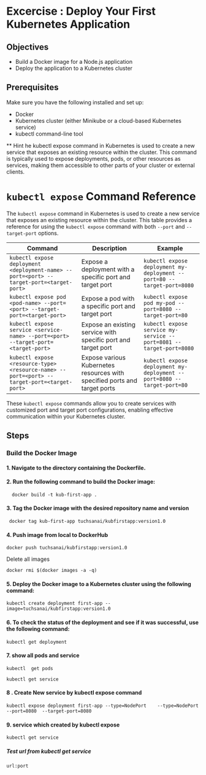# Excercise : Deploy Your First Kubernetes Application

## Objectives

- Build a Docker image for a Node.js application
- Deploy the application to a Kubernetes cluster

## Prerequisites

Make sure you have the following installed and set up:

- Docker
- Kubernetes cluster (either Minikube or a cloud-based Kubernetes service)
- kubectl command-line tool


** Hint
he kubectl expose command in Kubernetes is used to create a new service that exposes an existing resource within the cluster. This command is typically used to expose deployments, pods, or other resources as services, making them accessible to other parts of your cluster or external clients.

# `kubectl expose` Command Reference

The `kubectl expose` command in Kubernetes is used to create a new service that exposes an existing resource within the cluster. This table provides a reference for using the `kubectl expose` command with both `--port` and `--target-port` options.

| Command                                   | Description                                   | Example                                  |
|-------------------------------------------|-----------------------------------------------|------------------------------------------|
| `kubectl expose deployment <deployment-name> --port=<port> --target-port=<target-port>`  | Expose a deployment with a specific port and target port | `kubectl expose deployment my-deployment --port=80 --target-port=8080` |
| `kubectl expose pod <pod-name> --port=<port> --target-port=<target-port>`  | Expose a pod with a specific port and target port   | `kubectl expose pod my-pod --port=8080 --target-port=80`   |
| `kubectl expose service <service-name> --port=<port> --target-port=<target-port>`  | Expose an existing service with specific port and target port | `kubectl expose service my-service --port=8081 --target-port=8080` |
| `kubectl expose <resource-type> <resource-name> --port=<port> --target-port=<target-port>`  | Expose various Kubernetes resources with specified ports and target ports | `kubectl expose deployment my-deployment --port=8080 --target-port=80` |

These `kubectl expose` commands allow you to create services with customized port and target port configurations, enabling effective communication within your Kubernetes cluster.


## Steps

### Build the Docker Image

#### 1. Navigate to the directory containing the Dockerfile.
#### 2. Run the following command to build the Docker image:

```
  docker build -t kub-first-app .  
```

#### 3. Tag the Docker image with the desired repository name and version
```
 docker tag kub-first-app tuchsanai/kubfirstapp:version1.0
```

#### 4. Push image from local to DockerHub
```
docker push tuchsanai/kubfirstapp:version1.0
```

Delete all images
```
docker rmi $(docker images -a -q)
```


#### 5. Deploy the Docker image to a Kubernetes cluster using the following command:

```
kubectl create deployment first-app --image=tuchsanai/kubfirstapp:version1.0
```

#### 6. To check the status of the deployment and see if it was successful, use the following command:

```
kubectl get deployment
```

#### 7. show all pods and service

```
kubectl  get pods
```

```
kubectl get service
```

#### 8 . Create New service by   kubectl expose command 

```
kubectl expose deployment first-app --type=NodePort    --type=NodePort    --port=8080  --target-port=8080
```

#### 9.  service which created by kubectl expose


```
kubectl get service
```
  
##### Test url from kubectl get service

```
url:port
```